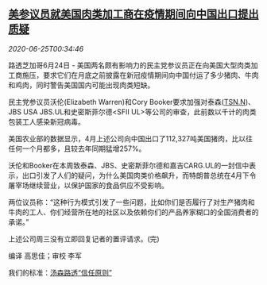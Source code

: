 <!--1593046514000-->
[美参议员就美国肉类加工商在疫情期间向中国出口提出质疑](https://cn.reuters.com/article/us-china-meat-export-0625-idCNKBS23W029)
------

<div><i>2020-06-25T00:34:46</i></div><div class="StandardArticleBody_body"><p>路透芝加哥6月24日 - 美国两名颇有影响力的民主党参议员正在向美国大型肉类加工商施压，要求它们在月底之前披露在新冠疫情期间向中国付运了多少猪肉、牛肉和鸡肉，同时警告美国国内可能出现肉类短缺。 </p><p>民主党参议员沃伦(Elizabeth Warren)和Cory Booker要求加强对泰森(<span id="symbol_TSN.N_0"><a href="//www.reuters.com/companies/TSN.N">TSN.N</a></span>)、JBS USA JBS.UL和史密斯菲尔德&lt;SFII UL&gt;等公司的审查，此前数以千计的肉类包装工人感染新冠病毒。 </p><p>美国农业部的数据显示，4月上述公司向中国出口了112,327吨美国猪肉，比以往任何一个月都多，且较去年同期猛增257%。 </p><p>沃伦和Booker在本周致泰森、JBS、史密斯菲尔德和嘉吉CARG.UL的一封信中表示，出口引发了人们的疑问，为什么美国肉类价格飙升，而特朗普总统在4月下令屠宰场继续营业，以保护国家的食品供应不受影响。 </p><p>两位议员称：“这种行为模式引发了一些问题，比如你们是否履行了对生产猪肉和牛肉的工人、你们经营所在地的社区以及依赖你们的产品养家糊口的全国消费者的承诺。” </p><p>上述公司周三没有立即回复记者的置评请求。(完) </p><div class="Attribution_container"><div class="Attribution_attribution"><p class="Attribution_content">编译 高思佳；审校 李军 </p></div></div><div class="StandardArticleBody_trustBadgeContainer"><span class="StandardArticleBody_trustBadgeTitle">我们的标准：</span><span class="trustBadgeUrl"><a href="https://www.thomsonreuters.cn/content/dam/openweb/documents/pdf/china/brochures/about-us-1.pdf">汤森路透“信任原则”</a></span></div></div>
